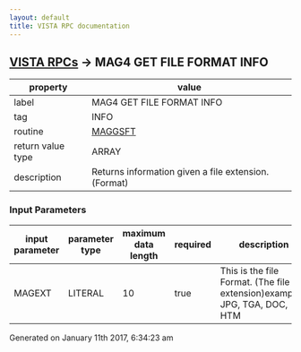```yaml
---
layout: default
title: VISTA RPC documentation
---
```




## [VISTA RPCs](TableOfContent.md) &#8594; MAG4 GET FILE FORMAT INFO 

 property | value 
--- | --- 
 label | MAG4 GET FILE FORMAT INFO
 tag | INFO
 routine | [MAGGSFT](http://code.osehra.org/dox/Routine_MAGGSFT_source.html)
 return value type | ARRAY
 description | Returns information given a file extension. (Format)

### Input Parameters

| input parameter | parameter type | maximum data length | required | description | 
| --- | --- | --- | --- | --- | 
| MAGEXT | LITERAL | 10 | true | This is the file Format. (The file extension)examples: JPG, TGA, DOC, HTM | 




Generated on January 11th 2017, 6:34:23 am